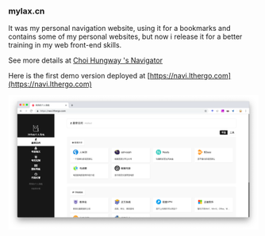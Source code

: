 ### mylax.cn	

It was my personal navigation website, using it for a bookmarks and contains some of my personal websites, but now i release it for a better training in my web front-end skills.

See more details at [Choi Hungway 's Navigator](https://mylax.cn)

Here is the first demo version deployed at [https://navi.lthergo.com](https://navi.lthergo.com)

![Navigator demo](./navigator.png)